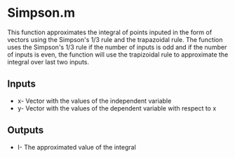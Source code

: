 # Simpson.m
This function approximates the integral of points inputed in the form of vectors using the Simpson's 1/3 rule and the trapazoidal rule. The function uses the Simpson's 1/3 rule if the number of inputs is odd and if the number of inputs is even, the function will use the trapizoidal rule to approximate the integral over last two inputs.
## Inputs
+ x- Vector with the values of the independent variable
+ y- Vector with the values of the dependent variable with respect to x
## Outputs 
+ I- The approximated value of the integral